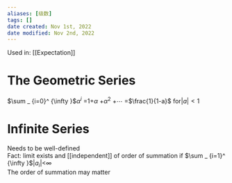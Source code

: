 ```yaml
---
aliases: [级数]
tags: []
date created: Nov 1st, 2022
date modified: Nov 2nd, 2022
---
```

Used in: [[Expectation]]
# The Geometric Series
$\sum _ {i=0}^ {\infty }$$\alpha ^ {i}$ =1+$\alpha$ +$\alpha ^ {2}$ +$\cdots$ =$\frac{1}{1-a}$ for$|a| < 1$

# Infinite Series
Needs to be well-defined  
Fact: limit exists and [[independent]] of order of summation if $\sum _ {i=1}^ {\infty }$$|a_ {i}|$<$\infty$  
The order of summation may matter
